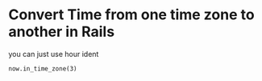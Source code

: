 ---
---
# Convert Time from one time zone to another in Rails

you can just use hour ident 

`now.in_time_zone(3)`
